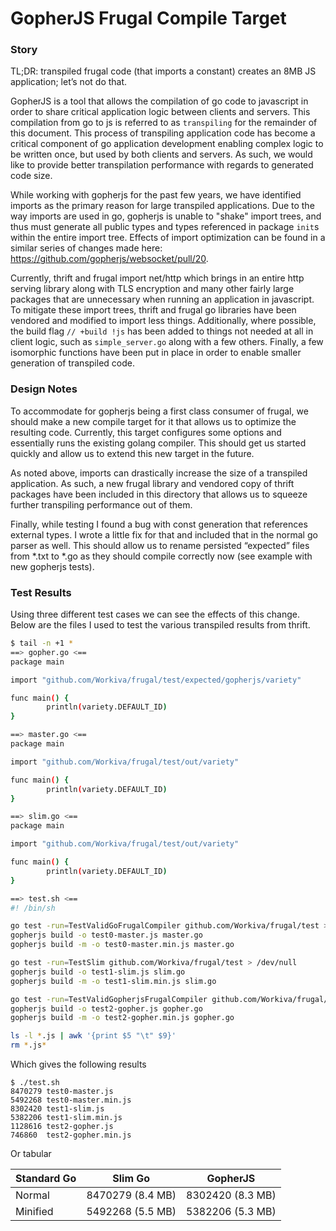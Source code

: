 # GopherJS Frugal Compile Target

### Story
TL;DR: transpiled frugal code (that imports a constant) creates an 8MB JS application; let’s not do that.

GopherJS is a tool that allows the compilation of go code to javascript in order to share critical application logic between clients and servers.  This compilation from go to js is referred to as `transpiling` for the remainder of this document.  This process of transpiling application code has become a critical component of go application development enabling complex logic to be written once, but used by both clients and servers. As such, we would like to provide better transpilation performance with regards to generated code size.

While working with gopherjs for the past few years, we have identified imports as the primary reason for large transpiled applications.  Due to the way imports are used in go, gopherjs is unable to "shake" import trees, and thus must generate all public types and types referenced in package `init`s within the entire import tree.  Effects of import optimization can be found in a similar series of changes made here: https://github.com/gopherjs/websocket/pull/20.

Currently, thrift and frugal import net/http which brings in an entire http serving library along with TLS encryption and many other fairly large packages that are unnecessary when running an application in javascript.  To mitigate these import trees, thrift and frugal go libraries have been vendored and modified to import less things.  Additionally, where possible, the build flag `// +build !js` has been added to things not needed at all in client logic, such as `simple_server.go` along with a few others.  Finally, a few isomorphic functions have been put in place in order to enable smaller generation of transpiled code.

### Design Notes
To accommodate for gopherjs being a first class consumer of frugal, we should make a new compile target for it that allows us to optimize the resulting code.  Currently, this target configures some options and essentially runs the existing golang compiler.  This should get us started quickly and allow us to extend this new target in the future.

As noted above, imports can drastically increase the size of a transpiled application.  As such, a new frugal library and vendored copy of thrift packages have been included in this directory that allows us to squeeze further transpiling performance out of them.

Finally, while testing I found a bug with const generation that references external types.  I wrote a little fix for that and included that in the normal go parser as well.  This should allow us to rename persisted “expected” files from \*.txt to \*.go as they should compile correctly now (see example with new gopherjs tests).

### Test Results
Using three different test cases we can see the effects of this change.  Below are the files I used to test the various transpiled results from thrift.

```sh
$ tail -n +1 *
==> gopher.go <==
package main

import "github.com/Workiva/frugal/test/expected/gopherjs/variety"

func main() {
        println(variety.DEFAULT_ID)
}

==> master.go <==
package main

import "github.com/Workiva/frugal/test/out/variety"

func main() {
        println(variety.DEFAULT_ID)
}

==> slim.go <==
package main

import "github.com/Workiva/frugal/test/out/variety"

func main() {
        println(variety.DEFAULT_ID)
}

==> test.sh <==
#! /bin/sh

go test -run=TestValidGoFrugalCompiler github.com/Workiva/frugal/test > /dev/null
gopherjs build -o test0-master.js master.go
gopherjs build -m -o test0-master.min.js master.go

go test -run=TestSlim github.com/Workiva/frugal/test > /dev/null
gopherjs build -o test1-slim.js slim.go
gopherjs build -m -o test1-slim.min.js slim.go

go test -run=TestValidGopherjsFrugalCompiler github.com/Workiva/frugal/test > /dev/null
gopherjs build -o test2-gopher.js gopher.go
gopherjs build -m -o test2-gopher.min.js gopher.go

ls -l *.js | awk '{print $5 "\t" $9}'
rm *.js*
```

Which gives the following results

```
$ ./test.sh
8470279 test0-master.js
5492268 test0-master.min.js
8302420 test1-slim.js
5382206 test1-slim.min.js
1128616 test2-gopher.js
746860  test2-gopher.min.js
```

Or tabular
 
Standard Go | Slim Go | GopherJS
:--- |:---:|:---:
Normal | 8470279 (8.4 MB) | 8302420 (8.3 MB) | 1128616 (1.1 MB)
Minified | 5492268 (5.5 MB) | 5382206 (5.3 MB) | 746860 (746 kB)

